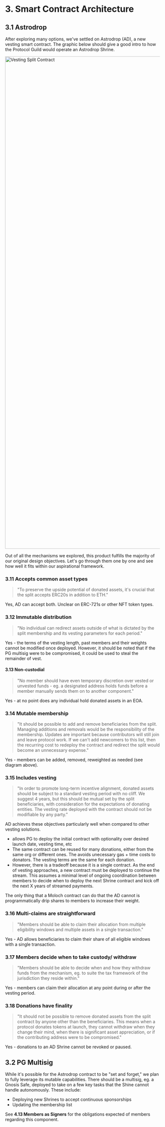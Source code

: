 # 3. Smart Contract Architecture

## 3.1 Astrodrop

After exploring many options, we've settled on Astrodrop (AD), a new vesting smart contract. The graphic below should give a good intro to how the Protocol Guild would operate an Astrodrop Shrine.

<img width="1600" alt="Vesting Split Contract" src="https://user-images.githubusercontent.com/80278162/150164743-da3dee2d-9068-4d96-895e-9f2956d48f36.png">

Out of all the mechanisms we explored, this product fulfills the majority of our original design objectives. Let's go through them one by one and see how well it fits within our aspirational framework.

### 3.11 Accepts common asset types 

> "To preserve the upside potential of donated assets, it's crucial that the split accepts ERC20s in addition to ETH."

Yes, AD can accept both. Unclear on ERC-721s or other NFT token types.

### 3.12 Immutable distribution

> "No individual can redirect assets outside of what is dictated by the split membership and its vesting parameters for each period."

Yes - the terms of the vesting length, past members and their weights cannot be modified once deployed. However, it should be noted that if the PG multisig were to be compromised, it could be used to steal the remainder of vest.

#### 3.13 Non-custodial

> "No member should have even temporary discretion over vested or unvested funds - eg. a designated address holds funds before a member manually sends them on to another component."

Yes - at no point does any individual hold donated assets in an EOA.

### 3.14 Mutable membership

> "It should be possible to add and remove beneficiaries from the split. Managing additions and removals would be the responsibility of the membership. Updates are important because contributors will still join and leave protocol work. If we can't add newcomers to this list, then the recurring cost to redeploy the contract and redirect the split would become an unnecessary expense."

Yes - members can be added, removed, reweighted as needed (see diagram above).

### 3.15 Includes vesting

> "In order to promote long-term incentive alignment, donated assets should be subject to a standard vesting period with no cliff. We suggest 4 years, but this should be mutual set by the split beneficiaries, with consideration for the expectations of donating entities. The vesting rate deployed with the contract should not be modifiable by any party."

AD achieves these objectives particularly well when compared to other vesting solutions.

- allows PG to deploy the initial contract with optionality over desired launch date, vesting time, etc
- The same contract can be reused for many donations, either from the same org or different ones. The avoids unecessary gas + time costs to donators. The vesting terms are the same for each donation.
- However, there is a tradeoff because it is a single contract. As the end of vesting approaches, a new contract must be deployed to continue the stream. This assumes a minimal level of ongoing coordination between members to decide when to deploy the next Shrine contract and kick off the next X years of streamed payments.

The only thing that a Moloch contract can do that the AD cannot is programmatically drip shares to members to increase their weight.

### 3.16 Multi-claims are straightforward

> "Members should be able to claim their allocation from multiple eligibility windows and multiple assets in a single transaction."

Yes - AD allows beneficiaries to claim their share of all eligible windows with a single transaction.

### 3.17 Members decide when to take custody/ withdraw

> "Members should be able to decide when and how they withdraw funds from the mechanism, eg. to suite the tax framework of the jurisdiction they reside within."

Yes - members can claim their allocation at any point during or after the vesting period.

### 3.18 Donations have finality

> "It should not be possible to remove donated assets from the split contract by anyone other than the beneficiaries. This means when a protocol donates tokens at launch, they cannot withdraw when they change their mind, when there is significant asset appreciation, or if the contributing address were to be compromised."

Yes - donations to an AD Shrine cannot be revoked or paused.

## 3.2 PG Multisig

While it's possible for the Astrodrop contract to be "set and forget," we plan to fully leverage its mutable capabilities. There should be a multisig, eg. a Gnosis Safe, deployed to take on a few key tasks that the Shine cannot handle autonomously. These include:

- Deploying new Shrines to accept continuous sponsorships
- Updating the membership list

See **4.13 Members as Signers** for the obligations expected of members regarding this component. 
